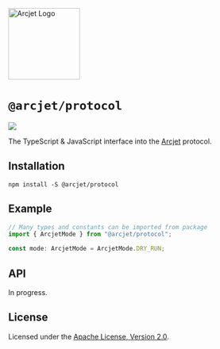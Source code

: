 <a href="https://arcjet.com" target="_arcjet-home">
  <picture>
    <source media="(prefers-color-scheme: dark)" srcset="https://arcjet.com/arcjet-logo-dark-planet-arrival.svg">
    <img src="https://arcjet.com/arcjet-logo-light-planet-arrival.svg" alt="Arcjet Logo" height="144" width="auto">
  </picture>
</a>

# `@arcjet/protocol`

<p>
  <picture>
    <source media="(prefers-color-scheme: dark)" srcset="https://img.shields.io/badge/%E2%9C%A6Aj-1.0.0--alpha.1-5C5866?style=flat-square&labelColor=000000">
    <img src="https://img.shields.io/badge/%E2%9C%A6Aj-1.0.0--alpha.1-ECE6F0?style=flat-square&labelColor=ECE6F0">
  </picture>
</p>

The TypeScript & JavaScript interface into the [Arcjet][arcjet] protocol.

## Installation

```shell
npm install -S @arcjet/protocol
```

## Example

```ts
// Many types and constants can be imported from package
import { ArcjetMode } from "@arcjet/protocol";

const mode: ArcjetMode = ArcjetMode.DRY_RUN;
```

## API

In progress.

## License

Licensed under the [Apache License, Version 2.0][apache-license].

[arcjet]: https://arcjet.com
[apache-license]: http://www.apache.org/licenses/LICENSE-2.0
